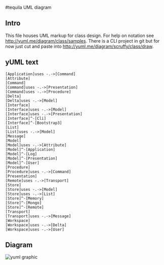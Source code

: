 #tequila UML diagram

## Intro
This file houses UML markup for class design.  For help on notation see http://yuml.me/diagram/class/samples.  There is
a CLI project in git but for now just cut and paste into http://yuml.me/diagram/scruffy/class/draw.

## yUML text
```
[Application]uses -.->[Command]
[Attribute]
[Command]
[Command]uses -.->[Presentation]
[Command]uses -.->[Procedure]
[Delta]
[Delta]uses -.->[Model]
[Interface]
[Interface]uses -.->[Model]
[Interface]uses -.->[Presentation]
[Interface]^-[Cli]
[Interface]^-[Bootstrap3]
[List]
[List]uses -.->[Model]
[Message]
[Model]
[Model]uses -.->[Attribute]
[Model]^-[Application]
[Model]^-[Log]
[Model]^-[Presentation]
[Model]^-[User]
[Procedure]
[Procedure]uses -.->[Command]
[Presentation]
[Remote]uses -.->[Transport]
[Store]
[Store]uses -.->[Model]
[Store]uses -.->[List]
[Store]^-[Memory]
[Store]^-[Mongo]
[Store]^-[Remote]
[Transport]
[Transport]uses -.->[Message]
[Workspace]
[Workspace]uses -.->[Delta]
[Workspace]uses -.->[User]
```

## Diagram
![yuml graphic](http://yuml.me/8388905c)
